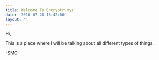 ```yaml
---
title: Welcome To Encryptr.xyz
date: '2016-07-28 13:42:00'
layout: ''
---
```

Hi,

This is a place where I will be talking about all different types of things.

-SMG